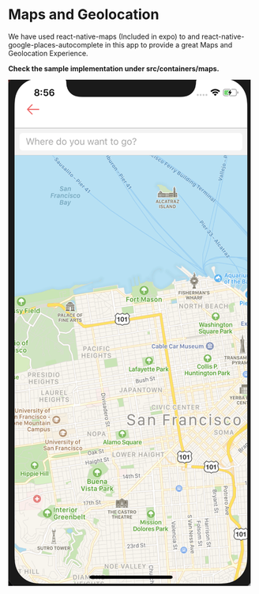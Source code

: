 # Maps and Geolocation

We have used react-native-maps \(Included in expo\) to and react-native-google-places-autocomplete in this app to provide a great Maps and Geolocation Experience. 

**Check the sample implementation under src/containers/maps.**

![Maps](../.gitbook/assets/screen-shot-2018-04-22-at-8.56.23-pm.png)



